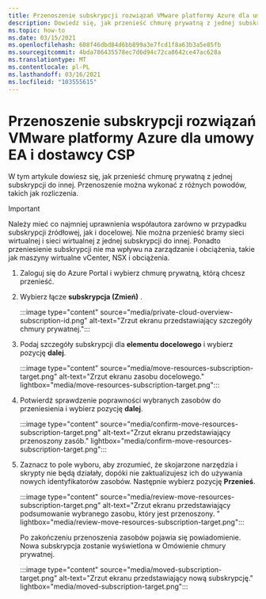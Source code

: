 ```yaml
---
title: Przenoszenie subskrypcji rozwiązań VMware platformy Azure dla umowy EA i dostawcy CSP
description: Dowiedz się, jak przenieść chmurę prywatną z jednej subskrypcji do innej. Przenoszenie można wykonać z różnych powodów, takich jak rozliczenia.
ms.topic: how-to
ms.date: 03/15/2021
ms.openlocfilehash: 608f46dbd84d6bb899a3e7fcd1f8a63b3a5e85fb
ms.sourcegitcommit: 4bda786435578ec7d6d94c72ca8642ce47ac628a
ms.translationtype: MT
ms.contentlocale: pl-PL
ms.lasthandoff: 03/16/2021
ms.locfileid: "103555615"
---
```

# <a name="move-ea-and-csp-azure-vmware-solution-subscriptions"></a>Przenoszenie subskrypcji rozwiązań VMware platformy Azure dla umowy EA i dostawcy CSP

W tym artykule dowiesz się, jak przenieść chmurę prywatną z jednej subskrypcji do innej. Przenoszenie można wykonać z różnych powodów, takich jak rozliczenia. 

>[!IMPORTANT]
>Należy mieć co najmniej uprawnienia współautora zarówno w przypadku subskrypcji źródłowej, jak i docelowej. Nie można przenieść bramy sieci wirtualnej i sieci wirtualnej z jednej subskrypcji do innej. Ponadto przeniesienie subskrypcji nie ma wpływu na zarządzanie i obciążenia, takie jak maszyny wirtualne vCenter, NSX i obciążenia.

1. Zaloguj się do Azure Portal i wybierz chmurę prywatną, którą chcesz przenieść.

1. Wybierz łącze **subskrypcja (Zmień)** .

   :::image type="content" source="media/private-cloud-overview-subscription-id.png" alt-text="Zrzut ekranu przedstawiający szczegóły chmury prywatnej.":::

1. Podaj szczegóły subskrypcji dla **elementu docelowego** i wybierz pozycję **dalej**.

   :::image type="content" source="media/move-resources-subscription-target.png" alt-text="Zrzut ekranu zasobu docelowego." lightbox="media/move-resources-subscription-target.png":::

1. Potwierdź sprawdzenie poprawności wybranych zasobów do przeniesienia i wybierz pozycję **dalej**. 

   :::image type="content" source="media/confirm-move-resources-subscription-target.png" alt-text="Zrzut ekranu przedstawiający przenoszony zasób." lightbox="media/confirm-move-resources-subscription-target.png":::

1. Zaznacz to pole wyboru, aby zrozumieć, że skojarzone narzędzia i skrypty nie będą działały, dopóki nie zaktualizujesz ich do używania nowych identyfikatorów zasobów. Następnie wybierz pozycję **Przenieś**.

   :::image type="content" source="media/review-move-resources-subscription-target.png" alt-text="Zrzut ekranu przedstawiający podsumowanie wybranego zasobu, który jest przenoszony. " lightbox="media/review-move-resources-subscription-target.png":::

   Po zakończeniu przenoszenia zasobów pojawia się powiadomienie. Nowa subskrypcja zostanie wyświetlona w Omówienie chmury prywatnej.

   :::image type="content" source="media/moved-subscription-target.png" alt-text="Zrzut ekranu przedstawiający nową subskrypcję." lightbox="media/moved-subscription-target.png":::

